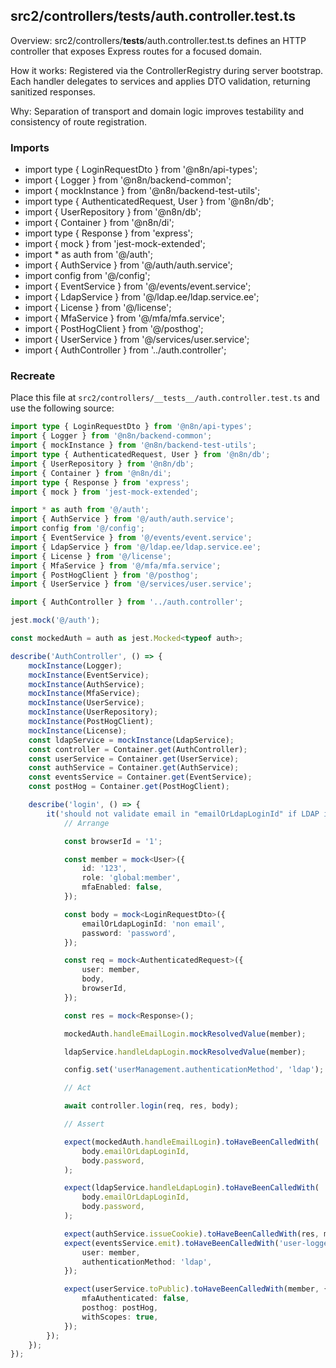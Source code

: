 ## src2/controllers/__tests__/auth.controller.test.ts

Overview: src2/controllers/__tests__/auth.controller.test.ts defines an HTTP controller that exposes Express routes for a focused domain.

How it works: Registered via the ControllerRegistry during server bootstrap. Each handler delegates to services and applies DTO validation, returning sanitized responses.

Why: Separation of transport and domain logic improves testability and consistency of route registration.

### Imports

- import type { LoginRequestDto } from '@n8n/api-types';
- import { Logger } from '@n8n/backend-common';
- import { mockInstance } from '@n8n/backend-test-utils';
- import type { AuthenticatedRequest, User } from '@n8n/db';
- import { UserRepository } from '@n8n/db';
- import { Container } from '@n8n/di';
- import type { Response } from 'express';
- import { mock } from 'jest-mock-extended';
- import * as auth from '@/auth';
- import { AuthService } from '@/auth/auth.service';
- import config from '@/config';
- import { EventService } from '@/events/event.service';
- import { LdapService } from '@/ldap.ee/ldap.service.ee';
- import { License } from '@/license';
- import { MfaService } from '@/mfa/mfa.service';
- import { PostHogClient } from '@/posthog';
- import { UserService } from '@/services/user.service';
- import { AuthController } from '../auth.controller';

### Recreate

Place this file at `src2/controllers/__tests__/auth.controller.test.ts` and use the following source:

```ts
import type { LoginRequestDto } from '@n8n/api-types';
import { Logger } from '@n8n/backend-common';
import { mockInstance } from '@n8n/backend-test-utils';
import type { AuthenticatedRequest, User } from '@n8n/db';
import { UserRepository } from '@n8n/db';
import { Container } from '@n8n/di';
import type { Response } from 'express';
import { mock } from 'jest-mock-extended';

import * as auth from '@/auth';
import { AuthService } from '@/auth/auth.service';
import config from '@/config';
import { EventService } from '@/events/event.service';
import { LdapService } from '@/ldap.ee/ldap.service.ee';
import { License } from '@/license';
import { MfaService } from '@/mfa/mfa.service';
import { PostHogClient } from '@/posthog';
import { UserService } from '@/services/user.service';

import { AuthController } from '../auth.controller';

jest.mock('@/auth');

const mockedAuth = auth as jest.Mocked<typeof auth>;

describe('AuthController', () => {
	mockInstance(Logger);
	mockInstance(EventService);
	mockInstance(AuthService);
	mockInstance(MfaService);
	mockInstance(UserService);
	mockInstance(UserRepository);
	mockInstance(PostHogClient);
	mockInstance(License);
	const ldapService = mockInstance(LdapService);
	const controller = Container.get(AuthController);
	const userService = Container.get(UserService);
	const authService = Container.get(AuthService);
	const eventsService = Container.get(EventService);
	const postHog = Container.get(PostHogClient);

	describe('login', () => {
		it('should not validate email in "emailOrLdapLoginId" if LDAP is enabled', async () => {
			// Arrange

			const browserId = '1';

			const member = mock<User>({
				id: '123',
				role: 'global:member',
				mfaEnabled: false,
			});

			const body = mock<LoginRequestDto>({
				emailOrLdapLoginId: 'non email',
				password: 'password',
			});

			const req = mock<AuthenticatedRequest>({
				user: member,
				body,
				browserId,
			});

			const res = mock<Response>();

			mockedAuth.handleEmailLogin.mockResolvedValue(member);

			ldapService.handleLdapLogin.mockResolvedValue(member);

			config.set('userManagement.authenticationMethod', 'ldap');

			// Act

			await controller.login(req, res, body);

			// Assert

			expect(mockedAuth.handleEmailLogin).toHaveBeenCalledWith(
				body.emailOrLdapLoginId,
				body.password,
			);

			expect(ldapService.handleLdapLogin).toHaveBeenCalledWith(
				body.emailOrLdapLoginId,
				body.password,
			);

			expect(authService.issueCookie).toHaveBeenCalledWith(res, member, false, browserId);
			expect(eventsService.emit).toHaveBeenCalledWith('user-logged-in', {
				user: member,
				authenticationMethod: 'ldap',
			});

			expect(userService.toPublic).toHaveBeenCalledWith(member, {
				mfaAuthenticated: false,
				posthog: postHog,
				withScopes: true,
			});
		});
	});
});

```
